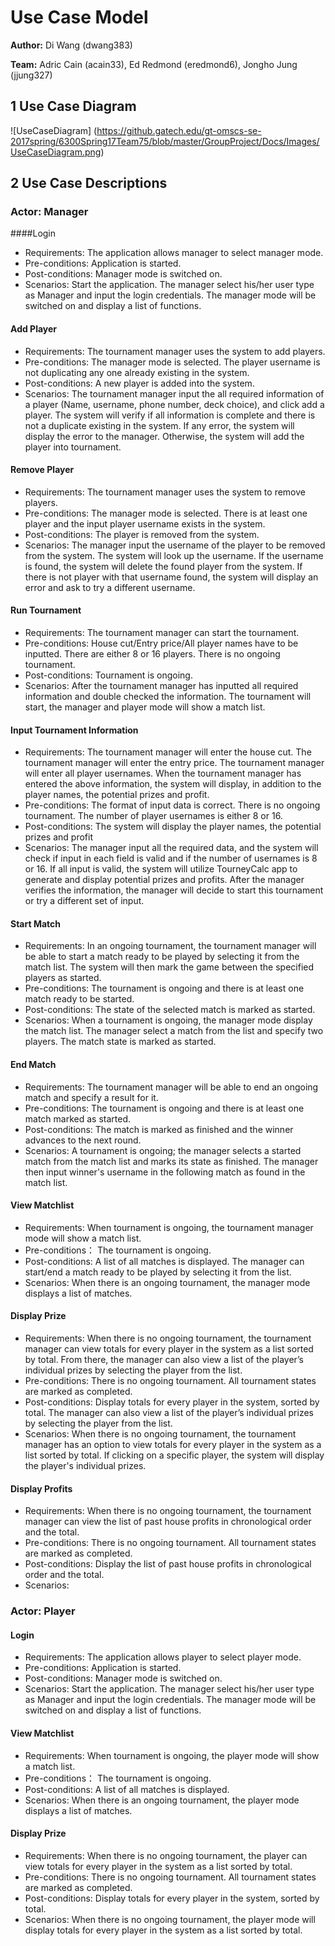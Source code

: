 # Use Case Model

**Author:** Di Wang (dwang383)

**Team:** Adric Cain (acain33), Ed Redmond (eredmond6), Jongho Jung (jjung327)

## 1 Use Case Diagram

![UseCaseDiagram] (https://github.gatech.edu/gt-omscs-se-2017spring/6300Spring17Team75/blob/master/GroupProject/Docs/Images/UseCaseDiagram.png)


## 2 Use Case Descriptions

### Actor: Manager
####Login
* Requirements: The application allows manager to select manager mode. 
* Pre-conditions: Application is started.
* Post-conditions: Manager mode is switched on. 
* Scenarios: Start the application. The manager select his/her user type as Manager and input the login credentials. The manager mode will be switched on and display a list of functions. 

#### Add Player
* Requirements: The tournament manager uses the system to add players.
* Pre-conditions: The manager mode is selected. The player username is not duplicating any one already existing in the system.
* Post-conditions: A new player is added into the system. 
* Scenarios: The tournament manager input the all required information of a player (Name, username, phone number, deck choice), and click add a player. The system will verify if all information is complete and there is not a duplicate existing in the system. If any error, the system will display the error to the manager. Otherwise, the system will add the player into tournament.

#### Remove Player
* Requirements: The tournament manager uses the system to remove players.
* Pre-conditions: The manager mode is selected. There is at least one player and the input player username exists in the system. 
* Post-conditions: The player is removed from the system. 
* Scenarios: The manager input the username of the player to be removed from the system. The system will look up the username. If the username is found, the system will delete the found player from the system. If there is not player with that username found, the system will display an error and ask to try a different username.

#### Run Tournament
* Requirements: The tournament manager can start the tournament.
* Pre-conditions: House cut/Entry price/All player names have to be inputted. There are either 8 or 16 players. There is no ongoing tournament.
* Post-conditions: Tournament is ongoing.
* Scenarios: After the tournament manager has inputted all required information and double checked the information. The tournament will start, the manager and player mode will show a match list. 

#### Input Tournament Information
* Requirements: The tournament manager will enter the house cut. The tournament manager will enter the entry price. The tournament manager will enter all player usernames. When the tournament manager has entered the above information, the system will display, in addition to the player names, the potential prizes and profit.
* Pre-conditions: The format of input data is correct. There is no ongoing tournament. The number of player usernames is either 8 or 16. 
* Post-conditions: The system will display the player names, the potential prizes and profit
* Scenarios: The manager input all the required data, and the system will check if input in each field is valid and if the number of usernames is 8 or 16. If all input is valid, the system will utilize TourneyCalc app to generate and display potential prizes and profits. After the manager verifies the information, the manager will decide to start this tournament or try a different set of input. 

#### Start Match
* Requirements:  In an ongoing tournament, the tournament manager will be able to start a match ready to be played by selecting it from the match list. The system will then mark the game between the specified players as started.
* Pre-conditions: The tournament is ongoing and there is at least one match ready to be started. 
* Post-conditions: The state of the selected match is marked as started. 
* Scenarios: When a tournament is ongoing, the manager mode display the match list. The manager select a match from the list and specify two players. The match state is marked as started. 

#### End Match
* Requirements:  The tournament manager will be able to end an ongoing match and specify a result for it.
* Pre-conditions: The tournament is ongoing and there is at least one match marked as started.
* Post-conditions: The match is marked as finished and the winner advances to the next round.
* Scenarios: A tournament is ongoing; the manager selects a started match from the match list and marks its state as finished. The manager then input winner's username in the following match as found in the match list.

#### View Matchlist
* Requirements: When tournament is ongoing, the tournament manager mode will show a match list.
* Pre-conditions： The tournament is ongoing. 
* Post-conditions: A list of all matches is displayed. The manager can start/end a match ready to be played by selecting it from the list. 
* Scenarios: When there is an ongoing tournament, the manager mode displays a list of matches.

#### Display Prize
* Requirements: When there is no ongoing tournament, the tournament manager can view totals for every player in the system as a list sorted by total. From there, the manager can also view a list of the player’s individual prizes by selecting the player from the list.
* Pre-conditions: There is no ongoing tournament. All tournament states are marked as completed.
* Post-conditions: Display totals for every player in the system, sorted by total. The manager can also view a list of the player’s individual prizes by selecting the player from the list.
* Scenarios: When there is no ongoing tournament, the tournament manager has an option to view totals for every player in the system as a list sorted by total. If clicking on a specific player, the system will display the player's individual prizes.

#### Display Profits
* Requirements: When there is no ongoing tournament, the tournament manager can view the list of past house profits in chronological order and the total.
* Pre-conditions: There is no ongoing tournament. All tournament states are marked as completed.
* Post-conditions: Display the list of past house profits in chronological order and the total.
* Scenarios: 

### Actor: Player
#### Login
* Requirements: The application allows player to select player mode. 
* Pre-conditions: Application is started.
* Post-conditions: Manager mode is switched on. 
* Scenarios: Start the application. The manager select his/her user type as Manager and input the login credentials. The manager mode will be switched on and display a list of functions. 

#### View Matchlist
* Requirements: When tournament is ongoing, the player mode will show a match list.
* Pre-conditions： The tournament is ongoing. 
* Post-conditions: A list of all matches is displayed.
* Scenarios: When there is an ongoing tournament, the player mode displays a list of matches.

#### Display Prize
* Requirements: When there is no ongoing tournament, the player can view totals for every player in the system as a list sorted by total. 
* Pre-conditions: There is no ongoing tournament. All tournament states are marked as completed.
* Post-conditions: Display totals for every player in the system, sorted by total. 
* Scenarios: When there is no ongoing tournament, the player mode will display totals for every player in the system as a list sorted by total.
